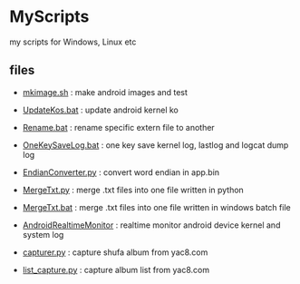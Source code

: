 # MyScripts
my scripts for Windows, Linux etc

## files
* [mkimage.sh](/mkimage.sh) : make android images and test

* [UpdateKos.bat](/UpdateKos.bat) : update android kernel ko

* [Rename.bat](/Rename.bat) : rename specific extern file to another

* [OneKeySaveLog.bat](/OneKeySaveLog.bat) : one key save kernel log, lastlog and logcat dump log

* [EndianConverter.py](/EndianConverter.py) : convert word endian in app.bin

* [MergeTxt.py](/MergeTxt.py) : merge .txt files into one file written in python 

* [MergeTxt.bat](/MergeTxt.bat) : merge .txt files into one file written in windows batch file

* [AndroidRealtimeMonitor](/AndroidRealtimeMonitor) : realtime monitor android device kernel and system log

* [capturer.py](/capturer.py) : capture shufa album from yac8.com

* [list_capture.py](/list_capture.py) : capture album list from yac8.com
